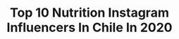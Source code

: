 ---
title: Top 10 Nutrition Instagram Influencers In Chile In 2020
description: >-
  Find top nutrition Instagram influencers in Chile in 2020. Most popular hashtags: #chile #saludable #healthyfood.
platform: Instagram
hits: 33
text_top: Discover the top-rated Instagram profiles on inBeat.
text_bottom: Our database aggregates 33 Instagram influencers like this in Chile for you to collaborate.
profiles:
  - username: "vickybmolina"
    fullname: >-
      Vicky Betancourt
    bio: >-
      Venezolana Odontólogo Nutrition Science student 🌱 Curicó-Chile📍
    location: "Chile"
    followers: 57618
    engagement: 200
    commentsToLikes: 0.021467
    id: ck8t0p6ssss510j784cx948fi
    verified: false
    hashtags: ""
  - username: "camichamy"
    fullname: >-
      Cami Chamy - HEALTH COACH 💕
    bio: >-
      •Cocina SALUDABLE ❤ •Instructora de Mindfuleating🧘🏻‍♀️🍓 •Personal trainer&Specialist Sports nutrition •Actriz •Coaching Online,Talleres y Charlas
    location: "Chile"
    followers: 33766
    engagement: 355
    commentsToLikes: 0.044273
    id: ck5ccq2x8hszd0i118g1yr5qg
    verified: false
    hashtags: "#saludable, #nutritivo, #snacksaludable, #bycamichamy"
  - username: "marialagunafitness"
    fullname: >-
      Maria Laguna Fitness
    bio: >-
      ENTRENAMIENTOS GRATIS LUN A VIE 10:30 Fitness & Nutrition Coach Autora Fit a los 40 Mama 🦸🏽‍♀️ Creadora PROGRAMA MLF DESAFIOJUNIO👇🏼
    location: "Chile"
    followers: 79977
    engagement: 154
    commentsToLikes: 0.103333
    id: ck5zjfrlehidm0i14o15gj44f
    verified: false
    hashtags: "#fit, #equilibrio, #desafiomayo, #vidasana"
  - username: "ignacio_casale"
    fullname: >-
      Ignacio Casale
    bio: >-
      - Professional rally racer 🚘 🏍 - Red bull athlete - 3 time Dakar Rally Champ 💥🍾🎉 - @casale_motors
    location: "Chile"
    followers: 111402
    engagement: 314
    commentsToLikes: 0.013940
    id: ck5ho91cvp5jt0i1181ra6lwf
    verified: true
    hashtags: "#lubrax, #nutrici, #dakar2021, #mifo"
  - username: "leslie.fredes"
    fullname: >-
      𝑳𝒆𝒔𝒍𝒊𝒆 𝑭𝒓𝒆𝒅𝒆𝒔 ❀
    bio: >-
      ➵ Stgo, Chile 🇨🇱 Ser genuinos es el camino para encontrar nuestra felicidad ♥️✨
    location: "Chile"
    followers: 164352
    engagement: 261
    commentsToLikes: 0.029301
    id: ck15ucqhwmimn0i19jmkfeel1
    verified: false
    hashtags: "#loveyourself, #saludable, #look, #happymoments"
  - username: "primos_grimalt"
    fullname: >-
      Primos Grimalt
    bio: >-
      🇨🇱 WT🥇🥇🥇🥈🥈 JJOO Río 2016 JJPP🥇 JJSS 🥈🥉🥉 JJBB🥇🥇🥈 CT🥇X18 @colocolooficial @herbalifenutritioncl @oakley_chile @gatoradechile @clinicameds
    location: "Chile"
    followers: 46842
    engagement: 251
    commentsToLikes: 0.013963
    id: ck5pwlrwinfa40i11tklcsojk
    verified: false
    hashtags: "#chile, #beachvolley, #fortheloveofsport, #lunes"
  - username: "fitnesscornerperu"
    fullname: >-
      The Fitness Corner
    bio: >-
      FITNESS FOR DUMMIES 🏳️‍🌈Proud Athlete: Team @reebokperu 💪🏽 Team @fbroperu 👊🏻Asesoría online solo para gente brava. #focusmierdafocus
    location: "Chile"
    followers: 19992
    engagement: 289
    commentsToLikes: 0.098834
    id: ck6uc7yn7e0pp0j71h14sww31
    verified: false
    hashtags: "#cuarentena, #recetasfaciles, #vidafitness, #easyrecipes"
  - username: "barbarehlla_h"
    fullname: >-
      Bárbara Hernández H.
    bio: >-
      Psicóloga Mg #UChile #SirenaDelHielo #iceswimmer #Oceans7❄️🧜🏼‍♀️❤️ First Chilean #TripleCrown 👑👑👑🌊🏊‍♀️🇨🇱 #CatalinaChannel #EnglishChannel #Manhattan
    location: "Chile"
    followers: 27900
    engagement: 703
    commentsToLikes: 0.056461
    id: ck5hs0mu7vsk60i11p9wvu213
    verified: false
    hashtags: "#icemermaid, #ice, #patagoniachilena, #sirenadelhielo"
  - username: "rosario_balma"
    fullname: >-
      Rosario Balmaceda 🚀
    bio: >-
      💠 Estudiante de nutrición📚🤓 💠 Jugadora de @santiagomorningfem ⚽💪 💠 Seleccionada chilena 🇨🇱 @laroja
    location: "Chile"
    followers: 11436
    engagement: 888
    commentsToLikes: 0.009500
    id: ck5qb44ewjptp0i1142abfxbm
    verified: false
    hashtags: "#playinside, #playfortheworld, #youcantstopus, #aburrida"
  - username: "mjosefaj_"
    fullname: >-
      Mαrία joѕeғα Jiménez
    bio: >-
      ☆ Be happy, it drives people crazy ☆ • • 🍉Nutricionista UC en formación @ohmnatural @ohmnatural_reposteria
    location: "Chile"
    followers: 5563
    engagement: 1045
    commentsToLikes: 0.032988
    id: ckf5lpurbqitj0j238uhy8tix
    verified: false
    hashtags: "#6months"
---